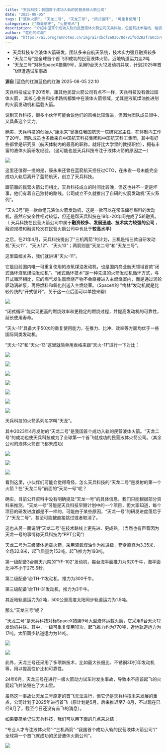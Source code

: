 ```yaml
---
title: "天兵科技：我国首个成功入轨的民营液体火箭公司"
date: "2025-08-05"
tags: ["液体火箭", "天龙二号", "天龙三号", "闭式循环", "可重复使用"]
categories: ["商业航天", "火箭技术"]
description: "介绍中国首个成功入轨的民营液体火箭公司天兵科技，包括其技术路线、融资情况及‘天龙二号’和‘天龙三号’火箭的开发进展。"
author: "蓝色的红海"
image: "https://ai.programnotes.cn/img/ai/dbcf2e83678d781f0d282f7a0cb7d163.png"
---
```


- 天兵科技专注液体火箭研发，团队多来自航天系统，技术实力强且融资较多
- “天龙二号”是全球首个首飞即成功的民营液体火箭，近地轨道运力达2吨
- “天龙三号”对标SpaceX猎鹰9号，采用9台天火12发动机并联，计划2025年首飞但遭遇试车事故

**源自** |蓝色的红海蓝色的红海 2025-08-05 22:10

天兵科技成立于2015年，跟其他民营火箭公司有点不一样，天兵科技没有做过固体火箭，
其核心业务和技术路线都集中在液体火箭领域，尤其是液氧煤油推进剂的火箭发动机和运载火箭。

说到天兵科技，很多小伙伴可能会说他们的风格比较激进，但因为团队成员很牛，又具备这个实力。

确实，天兵科技的创始人“康永来”曾担任我国航天一院研究室主任，在体制内工作了20年。团队成员也多数来自中国航天科技集团和中国航天科工集团，其中有好些都曾是研究员（航天体制内的最高的职称，就好比大学里的教授职位），拥有丰富的液体火箭研发经验。（这可能也是天兵科技专注于液体火箭的原因之一）

![](https://ai.programnotes.cn/img/ai/06def94841891eff4506d236eec9d7ab.png)

这里还值得一提的是，康永来还曾在蓝箭航天担任过CTO，在朱雀一号未能完全成功入轨后离开了蓝箭航天，创立了天兵科技。

跟前面的民营火箭公司相比，天兵科技成立的时间比较晚，但这也并不一定是坏事，他们有着自己独特的路线。公司成立不久就推出了自研的火箭发动机“天火系列”。

“天火3号”是一款单组元液体火箭发动机，这是一款可以在常温储存燃料的发动机，虽然它安全性相对较低，但还是帮天兵科技在19年-20年间完成了5轮融资。
（
天兵科技在民营火箭公司中属于**融资较多、发展迅速、技术实力较强的公司**
，融资规模和融资轮次在民营火箭公司中也处于**较高水平）**

之后，在21年4月，天兵科技提出了“三机两箭”的计划，三机是指三款自研发动机“天火11”、“天火12”、“天火13”；两箭则是“天龙二号”和“天龙三号”。

这里篇幅关系，我们就讲讲“天火-11”。

它是目前国内唯一可重复使用的液氧煤油发动机，也是国内商业航天领域首款“闭式循环液氧煤油发动机”。“闭式循环技术”是一种先进的火箭发动机循环方式，与开式循环相比，它的燃气发生器燃烧产物不会直接进入主燃烧室内，而是通过涡轮驱动涡轮泵，再将燃料和氧化剂送入主燃烧室。（SpaceX的 "梅林“发动机就是比较传统的“开式循环”，关于这一点后面可以单独来聊）

![](https://ai.programnotes.cn/img/ai/f6588046d588d36f51633613564cc4ef.png)

“闭式循环”能实现更高的燃烧效率和更稳定的燃烧过程，并提高发动机的可靠性，延长使用寿命。

“天火-11”具备大于50次的重复使用能力，在推力、比冲、效率等方面均优于一些国际同类发动机。

“天火-12”和“天火-13”这里就简单用表格来跟“天火-11”进行一下对比：

![](https://ai.programnotes.cn/img/ai/405d0b539935c37856deb571d2d27988.png)

![](https://ai.programnotes.cn/img/ai/c9cd9582adf6268c85545da1d10e0eb2.png)

![](https://ai.programnotes.cn/img/ai/dbcf2e83678d781f0d282f7a0cb7d163.png)

![](https://ai.programnotes.cn/img/ai/a5da619973d035fd847667c79d094275.png)

![](https://ai.programnotes.cn/img/ai/81df85eb8419e0da5350e8ab254f6849.png)

![](https://ai.programnotes.cn/img/ai/a9443671eba47e5a3777a1d256ee86da.png)

![](https://ai.programnotes.cn/img/ai/6310b72666cb97e408a854ff4840a78e.png)

天兵科技的火箭系列名字叫“天龙”。

其中2023年4月发射的“天龙二号”是我国首个成功入轨的民营液体火箭。“天龙二号”的成功也使天兵科技成为了全球第一个首飞就成功的民营液体火箭公司。（其余公司的液体火箭首飞都未成功）

![](https://ai.programnotes.cn/img/ai/f3e18acd7dd9e3cff3f49cba8457264d.png)

![](https://ai.programnotes.cn/img/ai/a81ce9c87a61cafcfb01157be0b00ddd.png)

![](https://ai.programnotes.cn/img/ai/3dff0506bd647ac41c1ce9428f96c154.png)

看到这里，小伙伴们可能会觉得奇怪，怎么天兵科技的“天龙二号”是发射的第一个火箭？在“天龙二号”前面的“天龙一号”呢？

确实，目前公开资料中没有明确提及“天龙一号”的具体信息，我们只能根据部分资料来推测。“天龙一号”可能是天兵科技早期计划中的一个项目，但大家知道，每个项目的研发进度都是不一样的，可能由于某些原因，“天龙一号”的研发进度落后于了“天龙二号”，甚至可能被直接跳过或者取消了。

这也从另一面说明“天龙二号”在技术路线上更先进、更成熟。（当然也有声音因为天龙一号的事情称天兵科技为“PPT公司”）

天龙二号为三级液体运载火箭，采用液氧煤油作为推进级，箭身直径为3.35米，全场32.8米，起飞质量为153吨，起飞推力为193吨。

第一级配备3台航天六院的“YF-102”发动机，每台海平面推力为620千牛，海平面比冲不小于275.5秒。

第二级配备1台TH-11发动机，推力为300千牛。

第三级配备1台TH-31发动机，推力为3千牛。

其近地轨道运力为2吨，500公里高度太阳同步轨道运力为1.5吨。

那么“天龙三号”呢？

“天龙三号”是天兵科技对标SpaceX猎鹰9号大型液体运载火箭，它采用9台天火12发动机并联。其中，一级可重复使用10次，起飞推力约为770吨，近地轨道运力为17吨，太阳同步轨道运力为14吨。

![](https://ai.programnotes.cn/img/ai/476b942ad5cac1d2e55d60b4efb0c977.png)

![](https://ai.programnotes.cn/img/ai/2b8ca355de5c444c57846bc03a33792b.png)

此外，天龙三号还采用了多项新技术，比如最大长细比、不锈钢3D打印发动机等，用以提高性价比和可靠性。

24年6月，天龙三号在进行一级火箭动力试车时发生事故，导致本不应该起飞的火箭起飞并坠毁在了大山里。

虽然这一事故让天龙三号原定的首飞无法进行，但它仍是天兵科技未来发展的重点，公司计划于2025年进行首飞（原计划是5月，后来推迟至7-8月，不过现在已经8月了，截至今日还没有首飞的消息）。

如果要简单记住天兵科技，我们可以用下面的几点来总结：

“专业人才专注液体火箭”-“三机两箭”-“我国首个成功入轨的民营液体火箭公司”/“
全球第一个首飞就成功的民营液体火箭公司”。

![](https://ai.programnotes.cn/img/ai/b201d7c7a2514de93523e7803c814b11.png)


